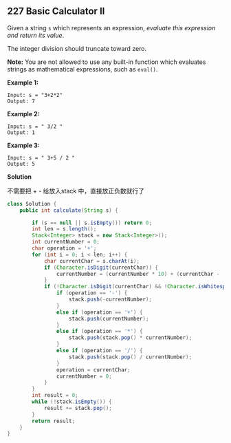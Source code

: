 ## 227 Basic Calculator II

Given a string `s` which represents an expression, *evaluate this expression and return its value*. 

The integer division should truncate toward zero.

**Note:** You are not allowed to use any built-in function which evaluates strings as mathematical expressions, such as `eval()`.

**Example 1:**

```
Input: s = "3+2*2"
Output: 7
```

**Example 2:**

```
Input: s = " 3/2 "
Output: 1
```

**Example 3:**

```
Input: s = " 3+5 / 2 "
Output: 5
```

**Solution**

不需要把 + - 给放入stack 中，直接放正负数就行了

```java
class Solution {
    public int calculate(String s) {

        if (s == null || s.isEmpty()) return 0;
        int len = s.length();
        Stack<Integer> stack = new Stack<Integer>();
        int currentNumber = 0;
        char operation = '+';
        for (int i = 0; i < len; i++) {
            char currentChar = s.charAt(i);
            if (Character.isDigit(currentChar)) {
                currentNumber = (currentNumber * 10) + (currentChar - '0');
            }
            if (!Character.isDigit(currentChar) && !Character.isWhitespace(currentChar) || i == len - 1) {
                if (operation == '-') {
                    stack.push(-currentNumber);
                }
                else if (operation == '+') {
                    stack.push(currentNumber);
                }
                else if (operation == '*') {
                    stack.push(stack.pop() * currentNumber);
                }
                else if (operation == '/') {
                    stack.push(stack.pop() / currentNumber);
                }
                operation = currentChar;
                currentNumber = 0;
            }
        }
        int result = 0;
        while (!stack.isEmpty()) {
            result += stack.pop();
        }
        return result;
    }
}
```

